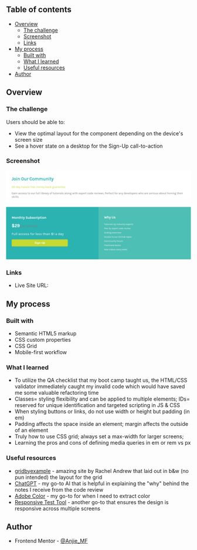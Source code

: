 ## Table of contents

- [Overview](#overview)
  - [The challenge](#the-challenge)
  - [Screenshot](#screenshot)
  - [Links](#links)
- [My process](#my-process)
  - [Built with](#built-with)
  - [What I learned](#what-i-learned)
  - [Useful resources](#useful-resources)
- [Author](#author)

## Overview

### The challenge

Users should be able to:

- View the optimal layout for the component depending on the device's screen size
- See a hover state on a desktop for the Sign-Up call-to-action

### Screenshot

![](images/Screenshot%202024-01-11%2010.45.02%20PM.png)

### Links

- Live Site URL: 

## My process

### Built with

- Semantic HTML5 markup
- CSS custom properties
- CSS Grid
- Mobile-first workflow

### What I learned
 - To utilize the QA checklist that my boot camp taught us, the  HTML/CSS validator immediately caught my invalid code which would have saved me some valuable refactoring time 
 - Classes= styling flexibility and can be applied to multiple elements; IDs= reserved for unique identification and targeted scripting in JS & CSS  
 - When styling buttons or links, do not use width or height but padding (in em) 
 - Padding affects the space inside an element; margin affects the outside of an element
 - Truly how to use CSS grid; always set a max-width for larger screens; 
 - Learning the pros and cons of defining media queries in em or rem vs px

### Useful resources

- [gridbyexample](https://gridbyexample.com/) - amazing site by Rachel Andrew that laid out in b&w (no pun intended) the layout for the grid 
- [ChatGPT](https://chat.openai.com/) - my go-to AI that is helpful in explaining the "why" behind the notes I receive from the code review 
- [Adobe Color](https://color.adobe.com/create/image) -  my go-to for when I need to extract color
- [Responsive Test Tool](https://responsivetesttool.com/) -  another go-to that ensures the design is responsive across multiple screens


## Author

- Frontend Mentor - [@Anjie_MF](https://www.frontendmentor.io/profile/Anjie-MF)

